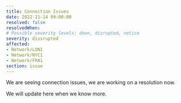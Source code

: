 ```yaml
---
title: Connection Issues
date: 2022-11-14 09:00:00
resolved: false
resolvedWhen: 
# Possible severity levels: down, disrupted, notice
severity: dissrupted
affected: 
- Network/LON1
- Network/NYC1
- Network/FRA1
section: issue
---
```

We are seeing connection issues, we are working on a resolution now.

We will update here when we know more.
